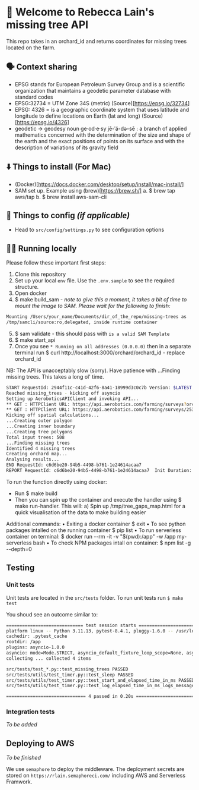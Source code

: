 # 🌳 Welcome to Rebecca Lain's missing tree API

This repo takes in an orchard_id and returns coordinates for missing trees located on the farm.

## 🗣️ Context sharing

- EPSG stands for European Petroleum Survey Group and is a scientific organization that maintains a geodetic parameter database with standard codes
- EPSG:32734 = UTM Zone 34S (metric) (Source)[https://epsg.io/32734]
- EPSG: 4326 = is a geographic coordinate system that uses latitude and longitude to define locations on Earth (lat and long) (Source)[https://epsg.io/4326]
- geodetic -> geodesy noun ge·​od·​e·​sy jē-ˈä-də-sē : a branch of applied mathematics concerned with the determination of the size and shape of the earth and the exact positions of points on its surface and with the description of variations of its gravity field

## ⬇️ Things to install (For Mac)

- (Docker)[https://docs.docker.com/desktop/setup/install/mac-install/]
- SAM set up. Example using (brew)[https://brew.sh/]
  a. $ brew tap aws/tap
  b. $ brew install aws-sam-cli

## 🔢 Things to config _(if applicable)_

- Head to `src/config/settings.py` to see configuration options

## 👩‍💻 Running locally

Please follow these important first steps:

1. Clone this repository
2. Set up your local `env` file. Use the `.env.sample` to see the required structure.
3. Open docker
4. $ make build_sam - _note to give this a moment, it takes a bit of time to mount the image to SAM. Please wait for the following to finish:_
```bash
Mounting /Users/your_name/Documents/dir_of_the_repo/missing-trees as                       
/tmp/samcli/source:ro,delegated, inside runtime container  
```
5. $ sam validate - this should pass with `is a valid SAM Template`
6. $ make start_api
7. Once you see `* Running on all addresses (0.0.0.0)` then in a separate terminal run $ curl http://localhost:3000/orchard/orchard_id - replace orchard_id

NB: The API is unacceptably slow (sorry). Have patience with ...Finding missing trees. This takes a long ol' time.
```bash
START RequestId: 2944f11c-c41d-42f6-8a41-18999d3c0c7b Version: $LATEST
Reached missing_trees - kicking off asyncio
Setting up AeroboticsAPIClient and invoking API...
** GET : HTTPClient URL: https://api.aerobotics.com/farming/surveys?orchard_id=216269
** GET : HTTPClient URL: https://api.aerobotics.com/farming/surveys/25319/tree_surveys/
Kicking off spatial calculations...
...Creating outer polygon
...Creating inner boundary
...Creating tree polygons
Total input trees: 508
...Finding missing trees
Identified 4 missing trees
Creating orchard map...
Analysing results...
END RequestId: c6d6be20-94b5-4498-b761-1e24614acaa7
REPORT RequestId: c6d6be20-94b5-4498-b761-1e24614acaa7  Init Duration: 1.55 ms  Duration: 241573.03 ms     Billed Duration: 241574 ms      Memory Size: 128 MB     Max Memory Used: 128 MB
```

To run the function directly using docker:
- Run $ make build
- Then you can spin up the container and execute the handler using $ make run-handler. This will:
  a) Spin up /tmp/tree_gaps_map.html for a quick visualisation of the data to make building easier

Additional commands:
• Exiting a docker container $ exit
• To see python packages intalled on the running container $ pip list
• To run serverless container on terminal: $ docker run --rm -it -v "$(pwd):/app" -w /app my-serverless bash
• To check NPM packages intall on container: $ npm list -g --depth=0

## Testing

### Unit tests

Unit tests are located in the `src/tests` folder.
To run unit tests run `$ make test`

You shoud see an outcome similar to:

```bash
============================= test session starts ==============================
platform linux -- Python 3.11.13, pytest-8.4.1, pluggy-1.6.0 -- /usr/local/bin/python3.11
cachedir: .pytest_cache
rootdir: /app
plugins: asyncio-1.0.0
asyncio: mode=Mode.STRICT, asyncio_default_fixture_loop_scope=None, asyncio_default_test_loop_scope=function
collecting ... collected 4 items

src/tests/test_*.py::test_missing_trees PASSED                           [ 25%]
src/tests/utils/test_timer.py::test_sleep PASSED                         [ 50%]
src/tests/utils/test_timer.py::test_start_and_elapsed_time_in_ms PASSED  [ 75%]
src/tests/utils/test_timer.py::test_log_elapsed_time_in_ms_logs_message PASSED [100%]

============================== 4 passed in 0.20s ===============================
```

### Integration tests

_To be added_

## Deploying to AWS

_To be finished_

We use `semaphore` to deploy the middleware. The deployment secrets are stored on `https://rlain.semaphoreci.com/` including AWS and Serverless Framwork.
